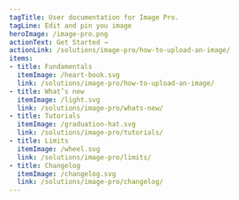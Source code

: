 ```yaml
---
tagTitle: User documentation for Image Pro.
tagLine: Edit and pin you image
heroImage: /image-pro.png
actionText: Get Started →
actionLink: /solutions/image-pro/how-to-upload-an-image/
items:
- title: Fundamentals​
  itemImage: /heart-book.svg
  link: /solutions/image-pro/how-to-upload-an-image/
- title: What’s new
  itemImage: /light.svg
  link: /solutions/image-pro/whats-new/
- title: Tutorials
  itemImage: /graduation-hat.svg
  link: /solutions/image-pro/tutorials/
- title: Limits
  itemImage: /wheel.svg
  link: /solutions/image-pro/limits/
- title: Changelog
  itemImage: /changelog.svg
  link: /solutions/image-pro/changelog/
---
```


<Overview />
<Intercom />
<Hubspot />
<Clarity />
<GoogleAnalytics />